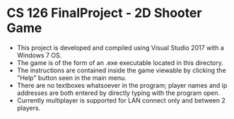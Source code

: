 # CS 126 FinalProject - 2D Shooter Game
* This project is developed and compiled using Visual Studio 2017 with a Windows 7 OS.
* The game is of the form of an .exe executable located in this directory.
* The instructions are contained inside the game viewable by clicking the "Help" button seen in the main menu.
* There are no textboxes whatsoever in the program; player names and ip addresses are both entered by directly typing with the program open.
* Currently multiplayer is supported for LAN connect only and between 2 players.
